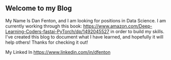 

## Welcome to my Blog

My Name Is Dan Fenton, and I am looking for positions in Data Science. I am currently working through this book: https://www.amazon.com/Deep-Learning-Coders-fastai-PyTorch/dp/1492045527 in order to build my skills. I've created this blog to document what I have learned, and hopefully it will help others! Thanks for checking it out!

My Linked In https://www.linkedin.com/in/dfenton
